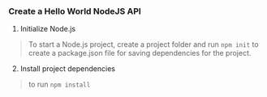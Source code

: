 ### Create a Hello World NodeJS API

1. Initialize Node.js
> To start a Node.js project, create a project folder and run `npm init` to create a package.json file for saving dependencies for the project.

2. Install project dependencies
> to run `npm install`

